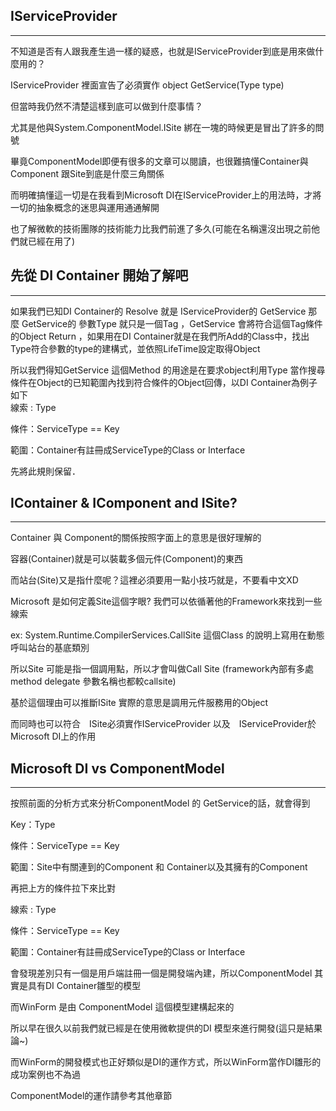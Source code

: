 ## IServiceProvider

---

不知道是否有人跟我產生過一樣的疑惑，也就是IServiceProvider到底是用來做什麼用的？

IServiceProvider 裡面宣告了必須實作 object GetService\(Type type\)

但當時我仍然不清楚這樣到底可以做到什麼事情？

尤其是他與System.ComponentModel.ISite 綁在一塊的時候更是冒出了許多的問號

畢竟ComponentModel即便有很多的文章可以閱讀，也很難搞懂Container與Component 跟Site到底是什麼三角關係

而明確搞懂這一切是在我看到Microsoft DI在IServiceProvider上的用法時，才將一切的抽象概念的迷思與運用通通解開

也了解微軟的技術團隊的技術能力比我們前進了多久\(可能在名稱還沒出現之前他們就已經在用了\)



## 先從 DI Container 開始了解吧

---

如果我們已知DI Container的 Resolve 就是 IServiceProvider的 GetService 那麼 GetService的 參數Type 就只是一個Tag ，GetService 會將符合這個Tag條件的Object Return ，如果用在DI Container就是在我們所Add的Class中，找出Type符合參數的type的建構式，並依照LifeTime設定取得Object

所以我們得知GetService 這個Method 的用途是在要求object利用Type 當作搜尋條件在Object的已知範圍內找到符合條件的Object回傳，以DI Container為例子如下  
線索 : Type

條件：ServiceType == Key

範圍：Container有註冊成ServiceType的Class or Interface

先將此規則保留．



## IContainer & IComponent and ISite?

---

Container 與 Component的關係按照字面上的意思是很好理解的

容器\(Container\)就是可以裝載多個元件\(Component\)的東西

而站台\(Site\)又是指什麼呢？這裡必須要用一點小技巧就是，不要看中文XD

Microsoft 是如何定義Site這個字眼? 我們可以依循著他的Framework來找到一些線索

ex: System.Runtime.CompilerServices.CallSite  這個Class 的說明上寫用在動態呼叫站台的基底類別

所以Site 可能是指一個調用點，所以才會叫做Call Site \(framework內部有多處method delegate 參數名稱也都較callsite\)

基於這個理由可以推斷ISite 實際的意思是調用元件服務用的Object

而同時也可以符合　ISite必須實作IServiceProvider 以及　IServiceProvider於Microsoft DI上的作用



## Microsoft DI vs ComponentModel

---

按照前面的分析方式來分析ComponentModel 的 GetService的話，就會得到

Key：Type

條件：ServiceType == Key

範圍：Site中有關連到的Component 和 Container以及其擁有的Component

再把上方的條件拉下來比對

線索 : Type

條件：ServiceType == Key

範圍：Container有註冊成ServiceType的Class or Interface

會發現差別只有一個是用戶端註冊一個是開發端內建，所以ComponentModel 其實是具有DI Container雛型的模型

而WinForm 是由 ComponentModel 這個模型建構起來的

所以早在很久以前我們就已經是在使用微軟提供的DI 模型來進行開發\(這只是結果論~\)

而WinForm的開發模式也正好類似是DI的運作方式，所以WinForm當作DI雛形的成功案例也不為過

ComponentModel的運作請參考其他章節

